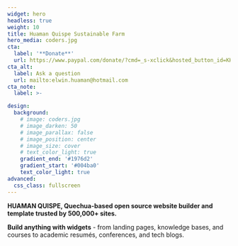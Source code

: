 ```yaml
---
widget: hero
headless: true
weight: 10
title: Huaman Quispe Sustainable Farm
hero_media: coders.jpg
cta:
  label: '**Donate**'
  url: https://www.paypal.com/donate/?cmd=_s-xclick&hosted_button_id=KHPEQU9LS9CGW&source=url
cta_alt:
  label: Ask a question
  url: mailto:elwin.huaman@hotmail.com
cta_note:
  label: >- 

design:
  background:
    # image: coders.jpg
    # image_darken: 50
    # image_parallax: false
    # image_position: center
    # image_size: cover
    # text_color_light: true
    gradient_end: '#1976d2'
    gradient_start: '#004ba0'
    text_color_light: true
advanced:
  css_class: fullscreen
---
```


**HUAMAN QUISPE, Quechua-based open source website builder and template trusted by 500,000+ sites.**

**Build anything with widgets** - from landing pages, knowledge bases, and courses to academic resumés, conferences, and tech blogs.
